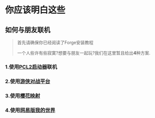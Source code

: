 # 你应该明白这些

## 如何与朋友联机

> 首先请确保你已经阅读了Forge安装教程  
> 
> 一个人些许有些寂寞?想要与朋友一起玩?我们在这里暂且给出**4**种方案. 

### 1.使用[PCL2启动器](https://wwx.lanzoum.com/ixJnZ01hkvfa)联机

>

### 2.使用[游侠对战平台](https://pk.ali213.net/) 

>

### 3.使用[樱花映射](https://www.natfrp.com/) 

>

### 4.使用[网易版我的世界](http://mc.163.com/)

>
